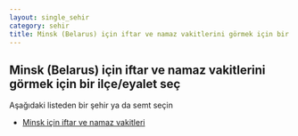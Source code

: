 ```yaml
---
layout: single_sehir
category: sehir
title: Minsk (Belarus) için iftar ve namaz vakitlerini görmek için bir ilçe/eyalet seç
---
```



## Minsk (Belarus) için iftar ve namaz vakitlerini görmek için bir ilçe/eyalet seç

Aşağıdaki listeden bir şehir ya da semt seçin


* [Minsk için iftar ve namaz vakitleri](/iftar.html?sehir=Minsk&ulke=Belarus&state=Minsk)

